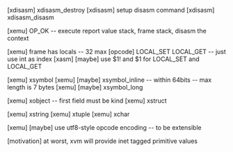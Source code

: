 [xdisasm] xdisasm_destroy
[xdisasm] setup disasm command
[xdisasm] xdisasm_disasm

[xemu] OP_OK -- execute report value stack, frame stack, disasm the context

[xemu] frame has locals -- 32 max
[opcode] LOCAL_SET LOCAL_GET -- just use int as index
[xasm] [maybe] use $1! and $1 for LOCAL_SET and LOCAL_GET

[xemu] xsymbol
[xemu] [maybe] xsymbol_inline -- within 64bits -- max length is 7 bytes
[xemu] [maybe] xsymbol_long

[xemu] xobject -- first field must be kind
[xemu] xstruct

[xemu] xstring
[xemu] xtuple
[xemu] xchar

[xemu] [maybe] use utf8-style opcode encoding -- to be extensible

[motivation] at worst, xvm will provide inet tagged primitive values
